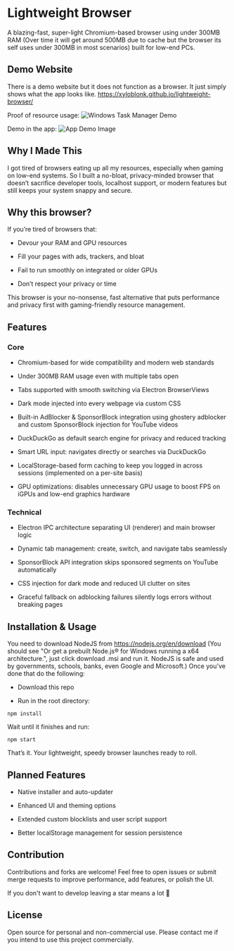 # Lightweight Browser
A blazing-fast, super-light Chromium-based browser using under 300MB RAM (Over time it will get around 500MB due to cache but the browser its self uses under 300MB in most scenarios) built for low-end PCs.

## Demo Website
There is a demo website but it does not function as a browser. It just simply shows what the app looks like.
https://xyloblonk.github.io/lightweight-browser/

Proof of resource usage:
![Windows Task Manager Demo](https://github.com/xyloblonk/lightweight-browser/blob/main/readme/img/image_2025-06-30_234811949.png?raw=true)

Demo in the app:
![App Demo Image](https://github.com/xyloblonk/lightweight-browser/blob/main/readme/img/image_2025-06-30_235150397.png?raw=true)

## Why I Made This
I got tired of browsers eating up all my resources, especially when gaming on low-end systems. So I built a no-bloat, privacy-minded browser that doesn’t sacrifice developer tools, localhost support, or modern features but still keeps your system snappy and secure.

## Why this browser?
If you’re tired of browsers that:

- Devour your RAM and GPU resources

- Fill your pages with ads, trackers, and bloat

- Fail to run smoothly on integrated or older GPUs

- Don’t respect your privacy or time

This browser is your no-nonsense, fast alternative that puts performance and privacy first with gaming-friendly resource management.

## Features
### Core
- Chromium-based for wide compatibility and modern web standards

- Under 300MB RAM usage even with multiple tabs open

- Tabs supported with smooth switching via Electron BrowserViews

- Dark mode injected into every webpage via custom CSS

- Built-in AdBlocker & SponsorBlock integration using ghostery adblocker and custom SponsorBlock injection for YouTube videos

- DuckDuckGo as default search engine for privacy and reduced tracking

- Smart URL input: navigates directly or searches via DuckDuckGo

- LocalStorage-based form caching to keep you logged in across sessions (implemented on a per-site basis)

- GPU optimizations: disables unnecessary GPU usage to boost FPS on iGPUs and low-end graphics hardware

### Technical
- Electron IPC architecture separating UI (renderer) and main browser logic

- Dynamic tab management: create, switch, and navigate tabs seamlessly

- SponsorBlock API integration skips sponsored segments on YouTube automatically

- CSS injection for dark mode and reduced UI clutter on sites

- Graceful fallback on adblocking failures silently logs errors without breaking pages

## Installation & Usage

You need to download NodeJS from https://nodejs.org/en/download (You should see "Or get a prebuilt Node.js® for Windows running a x64 architecture.", just click download .msi and run it. NodeJS is safe and used by governments, schools, banks, even Google and Microsoft.) Once you've done that do the following:

- Download this repo

- Run in the root directory:
```
npm install
```
Wait until it finishes and run:
```
npm start
```
That’s it. Your lightweight, speedy browser launches ready to roll.

## Planned Features
- Native installer and auto-updater

- Enhanced UI and theming options

- Extended custom blocklists and user script support

- Better localStorage management for session persistence

## Contribution
Contributions and forks are welcome! Feel free to open issues or submit merge requests to improve performance, add features, or polish the UI.

If you don't want to develop leaving a star means a lot 💖

## License
Open source for personal and non-commercial use.
Please contact me if you intend to use this project commercially.
